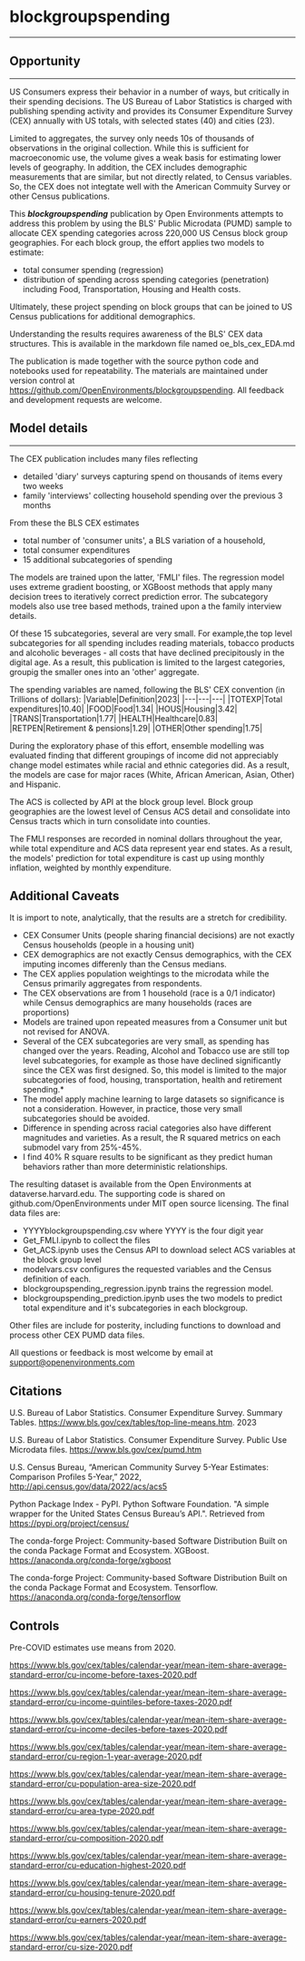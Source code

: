 # blockgroupspending
---
## Opportunity
---
US Consumers express their behavior in a number of ways, but critically in their spending decisions. The US Bureau of Labor Statistics is charged with publishing spending activity and provides its Consumer Expenditure Survey (CEX) annually with US totals, with selected states (40) and cities (23). 

Limited to aggregates, the survey only needs 10s of thousands of observations in the original collection. While this is sufficient for macroeconomic use, the volume gives a weak basis for estimating lower levels of geography. In addition, the CEX includes demographic measurements that are similar, but not directly related, to Census variables.  So, the CEX does not integtate well with the American Commuity Survey or other Census publications.

This ***blockgroupspending*** publication by Open Environments attempts to address this problem by using the BLS' Public Microdata (PUMD) sample to allocate CEX spending categories across 220,000 US Census block group geographies. For each block group, the effort applies two models to estimate:
* total consumer spending (regression)
* distribution of spending across spending categories (penetration) including Food, Transportation, Housing and Health costs.

Ultimately, these project spending on block groups that can be joined to US Census publications for additional demographics.

Understanding the results requires awareness of the BLS' CEX data structures. This is available in the markdown file named oe_bls_cex_EDA.md

The publication is made together with the source python code and notebooks used for repeatability. The materials are maintained under version control at https://github.com/OpenEnvironments/blockgroupspending. All feedback and development requests are welcome.

## Model details
---
The CEX publication includes many files reflecting 
* detailed 'diary' surveys capturing spend on thousands of items every two weeks
* family 'interviews' collecting household spending over the previous 3 months

From these the BLS CEX estimates 
* total number of 'consumer units', a BLS variation of a household,
* total consumer expenditures
* 15 additional subcategories of spending 

The models are trained upon the latter, 'FMLI' files. The regression model uses extreme gradient boosting, or XGBoost methods that apply many decision trees to iteratively correct prediction error.  The subcategory models also use tree based methods, trained upon a the family interview details. 

Of these 15 subcategories, several are very small. For example,the top level subcategories for all spending includes reading materials, tobacco products and alcoholic beverages - all costs that have declined precipitously in the digital age. As a result, this publication is limited to the largest categories, groupig the smaller ones into an 'other' aggregate.

The spending variables are named, following the BLS' CEX convention (in Trillions of dollars):
|Variable|Definition|2023|
|---|---|---|
|TOTEXP|Total expenditures|10.40|
|FOOD|Food|1.34|
|HOUS|Housing|3.42|
|TRANS|Transportation|1.77|
|HEALTH|Healthcare|0.83|
|RETPEN|Retirement & pensions|1.29|
|OTHER|Other spending|1.75|

During the exploratory phase of this effort, ensemble modelling was evaluated finding that different groupings of income did not appreciably change model estimates while racial and ethnic categories did.  As a result, the models are case for major races (White, African American, Asian, Other) and Hispanic.

The ACS is collected by API at the block group level.  Block group geographies are the lowest level of Census ACS detail and consolidate into Census tracts which in turn consolidate into counties.

The FMLI responses are recorded in nominal dollars throughout the year, while total expenditure and ACS data represent year end states. As a result, the models' prediction for total expenditure is cast up using monthly inflation, weighted by monthly expenditure.

## Additional Caveats
It is import to note, analytically, that the results are a stretch for credibility.
* CEX Consumer Units (people sharing financial decisions) are not exactly Census households (people in a housing unit)
* CEX demographics are not exactly Census demographics, with the CEX imputing incomes differenly than the Census medians.
* The CEX applies population weightings to the microdata while the Census primarily aggregates from respondents.
* The CEX observations are from 1 household (race is a 0/1 indicator) while Census demographics are many households (races are proportions)
* Models are trained upon repeated measures from a Consumer unit but not revised for ANOVA.
* Several of the CEX subcategories are very small, as spending has changed over the years. Reading, Alcohol and Tobacco use are still top level subcategories, for example as those have declined significantly since the CEX was first designed. So, this model is limited to the major subcategories of food, housing, transportation, health and retirement spending.*
* The model apply machine learning to large datasets so significance is not a consideration. However, in practice, those very small subcategories should be avoided.
* Difference in spending across racial categories also have different magnitudes and varieties. As a result, the R squared metrics on each submodel vary from 25%-45%.
* I find 40% R square results to be significant as they predict human behaviors rather than more deterministic relationships.
  
The resulting dataset is available from the Open Environments at dataverse.harvard.edu. The supporting code is shared on  github.com/OpenEnvironments under MIT open source licensing. The final data files are:
* YYYYblockgroupspending.csv where YYYY is the four digit year
* Get_FMLI.ipynb to collect the files
* Get_ACS.ipynb uses the Census API to download select ACS variables at the block group level
* modelvars.csv configures the requested variables and the Census definition of each.
* blockgroupspending_regression.ipynb trains the regression model.
* blockgroupspending_prediction.ipynb uses the two models to predict total expenditure and it's subcategories in each blockgroup.

Other files are include for posterity, including functions to download and process other CEX PUMD data files.

All questions or feedback is most welcome by email at support@openenvironments.com

## Citations
U.S. Bureau of Labor Statistics. Consumer Expenditure Survey. Summary Tables. https://www.bls.gov/cex/tables/top-line-means.htm. 2023 

U.S. Bureau of Labor Statistics. Consumer Expenditure Survey. Public Use Microdata files. https://www.bls.gov/cex/pumd.htm

U.S. Census Bureau, “American Community Survey 5-Year Estimates: Comparison Profiles 5-Year,” 2022, <http://api.census.gov/data/2022/acs/acs5>

Python Package Index - PyPI. Python Software Foundation. "A simple wrapper for the United States Census Bureau’s API.". Retrieved from https://pypi.org/project/census/

The conda-forge Project: Community-based Software Distribution Built on the conda Package Format and Ecosystem. XGBoost. https://anaconda.org/conda-forge/xgboost

The conda-forge Project: Community-based Software Distribution Built on the conda Package Format and Ecosystem. Tensorflow. https://anaconda.org/conda-forge/tensorflow


## Controls
Pre-COVID estimates use means from 2020.

https://www.bls.gov/cex/tables/calendar-year/mean-item-share-average-standard-error/cu-income-before-taxes-2020.pdf

https://www.bls.gov/cex/tables/calendar-year/mean-item-share-average-standard-error/cu-income-quintiles-before-taxes-2020.pdf

https://www.bls.gov/cex/tables/calendar-year/mean-item-share-average-standard-error/cu-income-deciles-before-taxes-2020.pdf

https://www.bls.gov/cex/tables/calendar-year/mean-item-share-average-standard-error/cu-region-1-year-average-2020.pdf

https://www.bls.gov/cex/tables/calendar-year/mean-item-share-average-standard-error/cu-population-area-size-2020.pdf

https://www.bls.gov/cex/tables/calendar-year/mean-item-share-average-standard-error/cu-area-type-2020.pdf

https://www.bls.gov/cex/tables/calendar-year/mean-item-share-average-standard-error/cu-composition-2020.pdf

https://www.bls.gov/cex/tables/calendar-year/mean-item-share-average-standard-error/cu-education-highest-2020.pdf

https://www.bls.gov/cex/tables/calendar-year/mean-item-share-average-standard-error/cu-housing-tenure-2020.pdf

https://www.bls.gov/cex/tables/calendar-year/mean-item-share-average-standard-error/cu-earners-2020.pdf

https://www.bls.gov/cex/tables/calendar-year/mean-item-share-average-standard-error/cu-size-2020.pdf